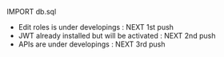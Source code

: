 IMPORT db.sql


- Edit roles is under developings : NEXT 1st push
- JWT already installed but will be activated : NEXT 2nd push
- APIs are under developings : NEXT 3rd push